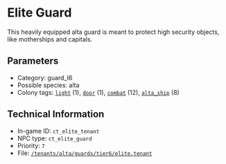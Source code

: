 # Elite Guard

This heavily equipped alta guard is meant to protect high security objects, like motherships and capitals.

## Parameters

- Category: guard_l6
- Possible species: alta
- Colony tags: [`light`](https://ceterai.github.io/MyEnternia/Wiki/Tags/Light) (1), [`door`](https://ceterai.github.io/MyEnternia/Wiki/Tags/Door) (1), [`combat`](https://ceterai.github.io/MyEnternia/Wiki/Tags/Combat) (12), [`alta_ship`](https://ceterai.github.io/MyEnternia/Wiki/Tags/AltaShip) (8)

## Technical Information

- In-game ID: `ct_elite_tenant`
- NPC type: `ct_elite_guard`
- Priority: `7`
- File: [`/tenants/alta/guards/tier6/elite.tenant`](https://github.com/Ceterai/Enternia/blob/main/tenants/alta/guards/tier6/elite.tenant)
